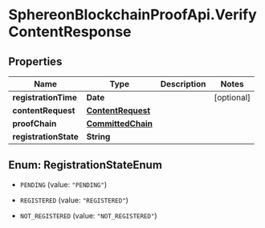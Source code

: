 # SphereonBlockchainProofApi.VerifyContentResponse

## Properties
Name | Type | Description | Notes
------------ | ------------- | ------------- | -------------
**registrationTime** | **Date** |  | [optional] 
**contentRequest** | [**ContentRequest**](ContentRequest.md) |  | 
**proofChain** | [**CommittedChain**](CommittedChain.md) |  | 
**registrationState** | **String** |  | 


<a name="RegistrationStateEnum"></a>
## Enum: RegistrationStateEnum


* `PENDING` (value: `"PENDING"`)

* `REGISTERED` (value: `"REGISTERED"`)

* `NOT_REGISTERED` (value: `"NOT_REGISTERED"`)




